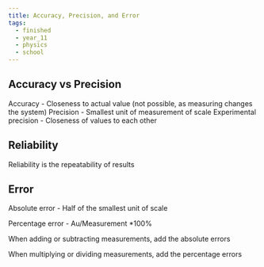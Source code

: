 ```yaml
---
title: Accuracy, Precision, and Error
tags:
  - finished
  - year_11
  - physics
  - school
---
```


## Accuracy vs Precision
Accuracy - Closeness to actual value (not possible, as measuring changes the system)
Precision - Smallest unit of measurement of scale
Experimental precision - Closeness of values to each other
## Reliability
Reliability is the repeatability of results
## Error
Absolute error - Half of the smallest unit of scale

Percentage error - Au/Measurement *100%

When adding or subtracting measurements, add the absolute errors

When multiplying or dividing measurements, add the percentage errors
